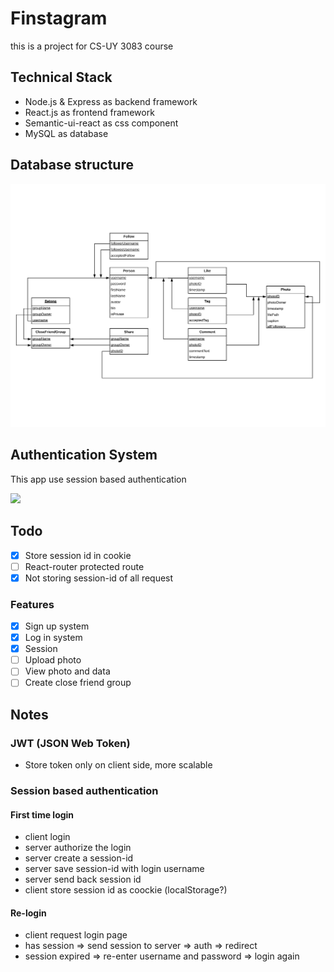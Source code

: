 # Finstagram

this is a project for CS-UY 3083 course

## Technical Stack

- Node.js & Express as backend framework
- React.js as frontend framework
- Semantic-ui-react as css component
- MySQL as database

## Database structure

![](./static/RelationalSchema.jpg)

## Authentication System

This app use session based authentication

![](https://cdn-images-1.medium.com/max/1600/1*Hg1gUTXN5E3Nrku0jWCRow.png)

## Todo

- [x] Store session id in cookie
- [ ] React-router protected route
- [x] Not storing session-id of all request

### Features

- [x] Sign up system
- [x] Log in system
- [x] Session
- [ ] Upload photo
- [ ] View photo and data
- [ ] Create close friend group

## Notes

### JWT (JSON Web Token)

- Store token only on client side, more scalable

### Session based authentication

#### First time login

- client login
- server authorize the login
- server create a session-id
- server save session-id with login username
- server send back session id
- client store session id as coockie (localStorage?)

#### Re-login

- client request login page
- has session => send session to server => auth => redirect
- session expired => re-enter username and password => login again
